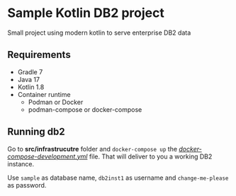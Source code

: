 # Sample Kotlin DB2 project

Small project using modern kotlin to serve enterprise DB2 data

## Requirements

- Gradle 7
- Java 17
- Kotlin 1.8
- Container runtime
  - Podman or Docker
  - podman-compose or docker-compose

## Running db2

Go to **src/infrastrucutre** folder and `docker-compose up` the
*[docker-compose-development.yml](src%2Finfrastructure%2Fdocker-compose-development.yml)*
file. That will deliver to you a working DB2 instance.

Use `sample` as database name, `db2inst1` as username and `change-me-please` as
password.

